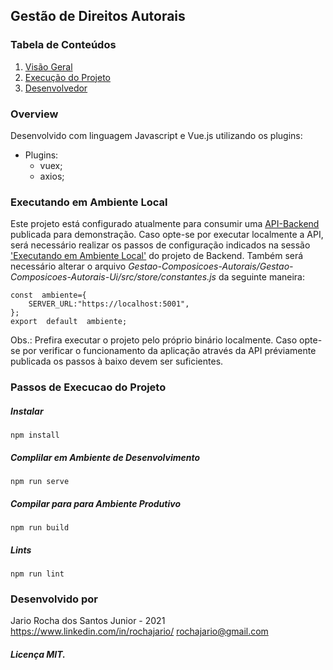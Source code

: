 ## Gestão de Direitos Autorais
### Tabela de Conteúdos

 1. [Visão Geral](#overview)
 2. [Execução do Projeto](#passos-de-execucao-do-projeto)
 4. [Desenvolvedor](#desenvolvido-por)

### Overview
Desenvolvido com linguagem Javascript e Vue.js utilizando os plugins:

 - Plugins:
	 - vuex;
	 - axios;

### Executando em Ambiente Local

Este projeto está configurado atualmente para consumir uma [API-Backend](https://composicoes-autorais-api.herokuapp.com/swagger/index.html) publicada para demonstração.
Caso opte-se por executar localmente a API, será necessário realizar os passos de configuração indicados na sessão ['Executando em Ambiente Local'](https://github.com/rochajario/Gestao-Composicoes-Autorais/tree/main/Gestao-Composicoes-Autorais-Api) do projeto de Backend.
Também será necessário alterar o arquivo *Gestao-Composicoes-Autorais/Gestao-Composicoes-Autorais-Ui/src/store/constantes.js* da seguinte maneira:

    const  ambiente={
	    SERVER_URL:"https://localhost:5001",
    };
    export  default  ambiente;

Obs.: Prefira executar o projeto pelo próprio binário localmente.
Caso opte-se por verificar o funcionamento da aplicação através da API préviamente publicada os passos à baixo devem ser suficientes.
### Passos de Execucao do Projeto
##### Instalar
```
npm install
```
##### Complilar em Ambiente de Desenvolvimento
```
npm run serve
```
##### Compilar para para Ambiente Produtivo
```
npm run build
```
##### Lints
```
npm run lint
```

### Desenvolvido por
Jario Rocha dos Santos Junior - 2021 
https://www.linkedin.com/in/rochajario/
rochajario@gmail.com
##### Licença MIT.
